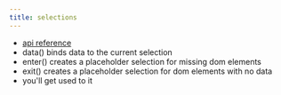 ```yaml
---
title: selections
---
```


* [api reference](https://github.com/mbostock/d3/wiki/Selections)
* data() binds data to the current selection
* enter() creates a placeholder selection for missing dom elements
* exit() creates a placeholder selection for dom elements with no data
* you'll get used to it
